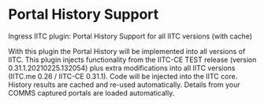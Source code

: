 # Portal History Support
Ingress IITC plugin: Portal History Support for all IITC versions (with cache)

With this plugin the Portal History will be implemented into all versions of IITC. This plugin injects functionality from the IITC-CE TEST release (version 0.31.1.20210225.132054) plus extra modifications into all IITC versions (IITC.me 0.26 / IITC-CE 0.31.1). Code will be injected into the IITC core. History results are cached and re-used automatically. Details from your COMMS captured portals are loaded automatically.
